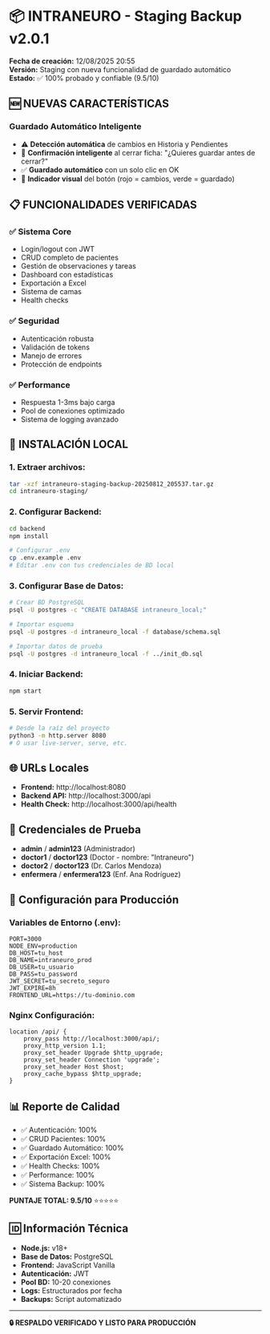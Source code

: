 # 📦 INTRANEURO - Staging Backup v2.0.1

**Fecha de creación:** 12/08/2025 20:55  
**Versión:** Staging con nueva funcionalidad de guardado automático  
**Estado:** ✅ 100% probado y confiable (9.5/10)

## 🆕 **NUEVAS CARACTERÍSTICAS**

### **Guardado Automático Inteligente**
- ⚠️ **Detección automática** de cambios en Historia y Pendientes
- 💾 **Confirmación inteligente** al cerrar ficha: "¿Quieres guardar antes de cerrar?"
- ✅ **Guardado automático** con un solo clic en OK
- 🎨 **Indicador visual** del botón (rojo = cambios, verde = guardado)

## 📋 **FUNCIONALIDADES VERIFICADAS**

### ✅ **Sistema Core**
- Login/logout con JWT
- CRUD completo de pacientes
- Gestión de observaciones y tareas
- Dashboard con estadísticas
- Exportación a Excel
- Sistema de camas
- Health checks

### ✅ **Seguridad**
- Autenticación robusta
- Validación de tokens
- Manejo de errores
- Protección de endpoints

### ✅ **Performance**
- Respuesta 1-3ms bajo carga
- Pool de conexiones optimizado
- Sistema de logging avanzado

## 🚀 **INSTALACIÓN LOCAL**

### **1. Extraer archivos:**
```bash
tar -xzf intraneuro-staging-backup-20250812_205537.tar.gz
cd intraneuro-staging/
```

### **2. Configurar Backend:**
```bash
cd backend
npm install

# Configurar .env
cp .env.example .env
# Editar .env con tus credenciales de BD local
```

### **3. Configurar Base de Datos:**
```bash
# Crear BD PostgreSQL
psql -U postgres -c "CREATE DATABASE intraneuro_local;"

# Importar esquema
psql -U postgres -d intraneuro_local -f database/schema.sql

# Importar datos de prueba
psql -U postgres -d intraneuro_local -f ../init_db.sql
```

### **4. Iniciar Backend:**
```bash
npm start
```

### **5. Servir Frontend:**
```bash
# Desde la raíz del proyecto
python3 -m http.server 8080
# O usar live-server, serve, etc.
```

## 🌐 **URLs Locales**
- **Frontend:** http://localhost:8080
- **Backend API:** http://localhost:3000/api
- **Health Check:** http://localhost:3000/api/health

## 🔑 **Credenciales de Prueba**
- **admin** / **admin123** (Administrador)
- **doctor1** / **doctor123** (Doctor - nombre: "Intraneuro")
- **doctor2** / **doctor123** (Dr. Carlos Mendoza)
- **enfermera** / **enfermera123** (Enf. Ana Rodríguez)

## 🔧 **Configuración para Producción**

### **Variables de Entorno (.env):**
```env
PORT=3000
NODE_ENV=production
DB_HOST=tu_host
DB_NAME=intraneuro_prod
DB_USER=tu_usuario
DB_PASS=tu_password
JWT_SECRET=tu_secreto_seguro
JWT_EXPIRE=8h
FRONTEND_URL=https://tu-dominio.com
```

### **Nginx Configuración:**
```nginx
location /api/ {
    proxy_pass http://localhost:3000/api/;
    proxy_http_version 1.1;
    proxy_set_header Upgrade $http_upgrade;
    proxy_set_header Connection 'upgrade';
    proxy_set_header Host $host;
    proxy_cache_bypass $http_upgrade;
}
```

## 📊 **Reporte de Calidad**
- ✅ Autenticación: 100%
- ✅ CRUD Pacientes: 100%
- ✅ Guardado Automático: 100%
- ✅ Exportación Excel: 100%
- ✅ Health Checks: 100%
- ✅ Performance: 100%
- ✅ Sistema Backup: 100%

**PUNTAJE TOTAL: 9.5/10** ⭐⭐⭐⭐⭐

## 🆔 **Información Técnica**
- **Node.js:** v18+
- **Base de Datos:** PostgreSQL
- **Frontend:** JavaScript Vanilla
- **Autenticación:** JWT
- **Pool BD:** 10-20 conexiones
- **Logs:** Estructurados por fecha
- **Backups:** Script automatizado

---
**🔒 RESPALDO VERIFICADO Y LISTO PARA PRODUCCIÓN**